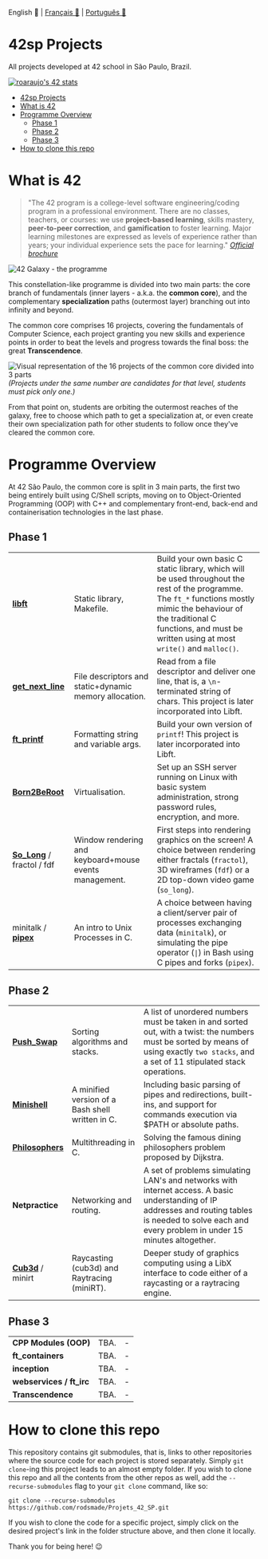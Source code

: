 English 💂 | [Français 🥐](https://github.com/rodsmade/Projets_42_SP/blob/main/README_fr.md) | [Português 🌵](https://github.com/rodsmade/Projets_42_SP/blob/main/README_ptbr.md)

# 42sp Projects
All projects developed at 42 school in São Paulo, Brazil.

[![roaraujo's 42 stats](https://badge42.vercel.app/api/v2/cl1rzz1es023009l2v061r4ou/stats?cursusId=21&coalitionId=undefined)](https://github.com/JaeSeoKim/badge42)

- [42sp Projects](#42sp-projects)
- [What is 42](#what-is-42)
- [Programme Overview](#programme-overview)
	- [Phase 1](#phase-1)
	- [Phase 2](#phase-2)
	- [Phase 3](#phase-3)
- [How to clone this repo](#how-to-clone-this-repo)


# What is 42

> "The 42 program is a college-level software engineering/coding program in a professional environment. There are no classes, teachers, or courses: we use **project-based learning**, skills mastery, **peer-to-peer correction**, and **gamification** to foster learning. Major learning milestones are expressed as levels of experience rather than years; your individual experience sets the pace for learning."
_[Official brochure](https://www.42.us.org/wp-content/uploads/2020/01/42-Booklet-Spring-2020.pdf)_

![42 Galaxy - the programme](https://user-images.githubusercontent.com/49699403/143270052-c0215136-3d13-480c-944b-94a6d36d2ee2.png)


This constellation-like programme is divided into two main parts: the core branch of fundamentals (inner layers - a.k.a. the **common core**), and the complementary **specialization** paths (outermost layer) branching out into infinity and beyond.

The common core comprises 16 projects, covering the fundamentals of Computer Science, each project granting you new skills and experience points in order to beat the levels and progress towards the final boss: the great **Transcendence**.

![Visual representation of the 16 projects of the common core divided into 3 parts](https://user-images.githubusercontent.com/49699403/146021410-fdd95ceb-d3ce-436c-ba6f-c836d0d1a922.png)
_(Projects under the same number are candidates for that level, students must pick only one.)_

From that point on, students are orbiting the outermost reaches of the galaxy, free to choose which path to get a specialization at, or even create their own specialization path for other students to follow once they've cleared the common core.


# Programme Overview

At 42 São Paulo, the common core is split in 3 main parts, the first two being entirely built using C/Shell scripts, moving on to Object-Oriented Programming (OOP) with C++ and complementary front-end, back-end and containerisation technologies in the last phase.

## Phase 1

|   	|   	|   	|
|---	|---	|---	|
| **[libft](https://github.com/rodsmade/Libft-42sp)** 	| Static library, Makefile. 	| Build your own basic C static library, which will be used throughout the rest of the programme. The ```ft_*``` functions mostly mimic the behaviour of the traditional C functions, and must be written using at most ```write()``` and ```malloc()```.	|
| **[get_next_line](https://github.com/rodsmade/Get_Next_Line-42sp)** 	| File descriptors and static+dynamic memory allocation. 	| Read from a file descriptor and deliver one line, that is, a ```\n```-terminated string of chars. This project is later incorporated into Libft.	|
| **[ft_printf](https://github.com/rodsmade/Ft_Printf-42sp.git)** 	| Formatting string and variable args. 	| Build your own version of ```printf```! This project is later incorporated into Libft.	|
| **[Born2BeRoot](https://github.com/rodsmade/Born2BeRoot-42sp)** 	| Virtualisation. 	| Set up an SSH server running on Linux with basic system administration, strong password rules, encryption, and more.	|
| **[So_Long](https://github.com/rodsmade/So_long-42sp)** / fractol / fdf 	| Window rendering and keyboard+mouse events management. 	| First steps into rendering graphics on the screen! A choice between rendering either fractals (`fractol`), 3D wireframes (`fdf`) or a 2D top-down video game (`so_long`).	|
| minitalk / **[pipex](https://github.com/rodsmade/Pipex-42sp)** 	| An intro to Unix Processes in C. 	| A choice between having a client/server pair of processes exchanging data (`minitalk`), or simulating the pipe operator (`\|`) in Bash using C pipes and forks (`pipex`).	|


## Phase 2
|   	|   	|   	|
|---	|---	|---	|
| **[Push_Swap](https://github.com/rodsmade/Push_Swap-42sp.git)** 	| Sorting algorithms and stacks. 	| A list of unordered numbers must be taken in and sorted out, with a twist: the numbers must be sorted by means of using exactly `two stacks`, and a set of 11 stipulated stack operations.	|
| **[Minishell](https://github.com/rodsmade/Minishell-42sp)** 	| A minified version of a Bash shell written in C. 	| Including basic parsing of pipes and redirections, built-ins, and support for commands execution via $PATH or absolute paths.	|
| **[Philosophers](https://github.com/rodsmade/Philosophers-42sp)** 	| Multithreading in C. 	| Solving the famous dining philosophers problem proposed by Dijkstra.	|
| **Netpractice** 	| Networking and routing. 	| A set of problems simulating LAN's and networks with internet access. A basic understanding of IP addresses and routing tables is needed to solve each and every problem in under 15 minutes altogether.	|
| **[Cub3d](https://github.com/rodsmade/Cub3D-42sp)** / minirt 	| Raycasting (cub3d) and Raytracing (miniRT). 	| Deeper study of graphics computing using a LibX interface to code either of a raycasting or a raytracing engine.	|

## Phase 3
|   	|   	|   	|
|---	|---	|---	|
| **CPP Modules (OOP)**	| TBA.	| -	|
| **ft_containers**	| TBA.	| -	|
| **inception**	| TBA.	| -	|
| **webservices / ft_irc**	| TBA.	| -	|
| **Transcendence**	| TBA.	| -	|


# How to clone this repo
This repository contains git submodules, that is, links to other repositories where the source code for each project is stored separately. Simply `git clone`-ing this project leads to an almost empty folder. If you wish to clone this repo and all the contents from the other repos as well, add the `--recurse-submodules` flag to your `git clone` command, like so:

```
git clone --recurse-submodules https://github.com/rodsmade/Projets_42_SP.git
```

If you wish to clone the code for a specific project, simply click on the desired project's link in the folder structure above, and then clone it locally.

Thank you for being here! :wink: